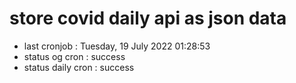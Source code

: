 # store covid daily api as json data

- last cronjob : Tuesday, 19 July 2022 01:28:53
- status og cron : success
- status daily cron : success
      
      